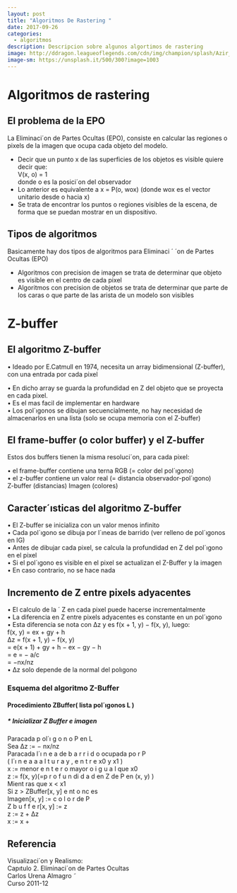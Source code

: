 ```yaml
---
layout: post
title: "Algoritmos De Rastering "
date: 2017-09-26
categories:
  - algoritmos
description: Descripcion sobre algunos algortimos de rastering
image: http://ddragon.leagueoflegends.com/cdn/img/champion/splash/Azir_0.jpg
image-sm: https://unsplash.it/500/300?image=1003
---
```


# Algoritmos de rastering   

## El problema de la EPO   
La Eliminaci´on de Partes Ocultas (EPO), consiste en calcular las regiones o pixels de la imagen que ocupa
cada objeto del modelo.   

* Decir que un punto x de las superficies de los objetos es visible quiere decir que:    
V(x, o) = 1   
donde o es la posici´on del observador   
* Lo anterior es equivalente a x = P(o, wox) (donde wox es el vector unitario desde o hacia x)   
* Se trata de encontrar los puntos o regiones visibles de la escena, de forma que se puedan mostrar en
un dispositivo.   

## Tipos de algoritmos  
Basicamente hay dos tipos de algoritmos para Eliminaci ´ ´on de Partes Ocultas (EPO)   

* Algoritmos con precision de imagen
se trata de determinar que objeto es visible en el centro de cada pixel
* Algoritmos con precision de objetos 
se trata de determinar que parte de los caras o que parte de las arista de un modelo son
visibles   


# Z-buffer 

## El algoritmo Z-buffer   

• Ideado por E.Catmull en 1974, necesita un array bidimensional (Z-buffer), con una entrada por cada
pixel   

• En dicho array se guarda la profundidad en Z del objeto que se proyecta en cada pixel.   
• Es el mas facil de implementar en hardware   
• Los pol´ıgonos se dibujan secuencialmente, no hay necesidad de almacenarlos en una lista (solo se
ocupa memoria con el Z-buffer)  

## El frame-buffer (o color buffer) y el Z-buffer   

Estos dos buffers tienen la misma resoluci´on, para cada pixel:  

• el frame-buffer contiene una terna RGB (= color del pol´ıgono)   
• el z-buffer contiene un valor real (= distancia observador-pol´ıgono)   
Z-buffer (distancias) Imagen (colores)     

## Caracter´ısticas del algoritmo Z-buffer  

• El Z-buffer se inicializa con un valor menos infinito    
• Cada pol´ıgono se dibuja por l´ıneas de barrido (ver relleno de pol´ıgonos en IG)   
• Antes de dibujar cada pixel, se calcula la profundidad en Z del pol´ıgono en el pixel   
• Si el pol´ıgono es visible en el pixel se actualizan el Z-Buffer y la imagen   
• En caso contrario, no se hace nada   


## Incremento de Z entre pixels adyacentes   

• El calculo de la ´ Z en cada pixel puede hacerse incrementalmente   
• La diferencia en Z entre pixels adyacentes es constante en un pol´ıgono   
• Esta diferencia se nota con ∆z y es f(x + 1, y) − f(x, y), luego:   
f(x, y) = ex + gy + h   
∆z = f(x + 1, y) − f(x, y)    
= e(x + 1) + gy + h − ex − gy − h    
= e = − a/c   
= −nx/nz   
• ∆z solo depende de la normal del polıgono   

### Esquema del algoritmo Z-Buffer

#### Procedimiento ZBuffer( lista pol´ıgonos L )

##### * Inicializar Z Buffer e imagen    
Paracada p ol´ı g o n o P en L   
Sea ∆z := − nx/nz   
Paracada l´ı n e a de b a r r i d o ocupada po r P   
( l´ı n e a a a l t u r a y , e n t r e x0 y x1 )    
x := menor e n t e r o mayor o i g u a l que x0   
z := f(x, y)(=p r o f u n di d a d en Z de P en (x, y) )   
Mient ras que x < x1   
Si z > ZBuffer[x, y] e nt o nc es   
Imagen[x, y] := c o l o r de P   
Z b u f f e r[x, y] := z   
z := z + ∆z   
x := x +   

## Referencia 
Visualizaci´on y Realismo:   
Capıtulo 2. Eliminaci´on de Partes Ocultas   
Carlos Urena Almagro ˜   
Curso 2011-12   